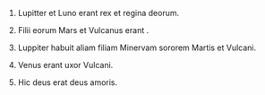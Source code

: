 1. Lupitter et Luno erant rex et regina deorum.

2. Filii eorum Mars et Vulcanus erant .

3. Luppiter habuit aliam filiam Minervam sororem Martis et Vulcani.

4. Venus erant uxor Vulcani.

5. Hic deus erat deus amoris.
